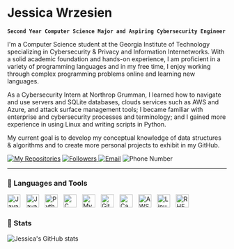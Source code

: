 # Jessica Wrzesien

**`Second Year Computer Science Major and Aspiring Cybersecurity Engineer`**

I'm a Computer Science student at the Georgia Institute of Technology specializing in Cybersecurity & Privacy and Information Internetworks. With a solid academic foundation and hands-on experience, I am proficient in a variety of programming languages and in my free time, I enjoy working through complex programming problems online and learning new languages.

As a Cybersecurity Intern at Northrop Grumman, I learned how to navigate and use servers and SQLite databases, clouds services such as AWS and Azure, and attack surface management tools; I became familiar with enterprise and cybersecurity processes and terminology; and I gained more experience in using Linux and writing scripts in Python. 

My current goal is to develop my conceptual knowledge of data structures & algorithms and to create more personal projects to exhibit in my GitHub.

<p align="left">
    <a href="https://github.com/wrzesienjessica?tab=repositories">
        <img alt="My Repositories" src="https://custom-icon-badges.demolab.com/badge/-My%20Repos-9EE588?style=for-the-badge&logoColor=black&logo=repo"/></a>
    <a href="https://github.com/wrzesienjessica?tab=followers">
        <img alt="Followers" src="https://custom-icon-badges.demolab.com/github/followers/wrzesienjessica?color=9EE588&labelColor=9EE588&style=for-the-badge&logo=person-add&label=Follow&logoColor=black"/>
    <a href="mailto: jessica.wrzesien@gmail.com">
        <img alt="Email" src="https://custom-icon-badges.demolab.com/badge/-jessica.wrzesien@gmail.com-9EE588?style=for-the-badge&logo=mention&logoColor=black"/></a>
    <a>
        <img alt="Phone Number" src="https://custom-icon-badges.demolab.com/badge/-770--235--3146-9EE588?style=for-the-badge&logo=phone&logoColor=black"/></a>
</p>

---

### 📗 Languages and Tools

<img align="left" alt="Java" width="30px" style="padding-right:10px;" src="https://cdn.jsdelivr.net/gh/devicons/devicon/icons/java/java-original.svg"/>
<img align="left" alt="JavaScript" width="30px" style="padding-right:10px;" src="https://cdn.jsdelivr.net/gh/devicons/devicon/icons/javascript/javascript-plain.svg" />
<img align="left" alt="Python" width="30px" style="padding-right:10px;" src="https://cdn.jsdelivr.net/gh/devicons/devicon/icons/python/python-plain.svg" />
<img align="left" alt="C" width="30px" style="padding-right:10px;" src="https://cdn.jsdelivr.net/gh/devicons/devicon@latest/icons/c/c-original.svg" />
<img align="left" alt="MySQL" width="30px" style="padding-right:10px;" src="https://cdn.jsdelivr.net/gh/devicons/devicon@latest/icons/mysql/mysql-original.svg" />
<img align="left" alt="GitHub" width="30px" style="padding-right:10px;" src="https://cdn.jsdelivr.net/gh/devicons/devicon/icons/github/github-original.svg" />
<img align="left" alt="Canva" width="30px" style="padding-right:10px;" src="https://cdn.jsdelivr.net/gh/devicons/devicon@latest/icons/canva/canva-original.svg" />
<img align="left" alt="AWS" width="30px" style="padding-right:10px;" src="https://cdn.jsdelivr.net/gh/devicons/devicon@latest/icons/amazonwebservices/amazonwebservices-original-wordmark.svg" />
<img align="left" alt="Linux" width="30px" style="padding-right:10px;" src="https://cdn.jsdelivr.net/gh/devicons/devicon@latest/icons/linux/linux-original.svg" />
<img align="left" alt="RHEL" width="30px" style="padding-right:10px;" src="https://cdn.jsdelivr.net/gh/devicons/devicon@latest/icons/redhat/redhat-original.svg" />
<br />

#

### 📜 Stats

![Jessica's GitHub stats](https://github-readme-stats.vercel.app/api?username=wrzesienjessica&show_icons=true&theme=shadow_green)

[linkedin]: https://www.linkedin.com/in/jessica-wrzesien/
